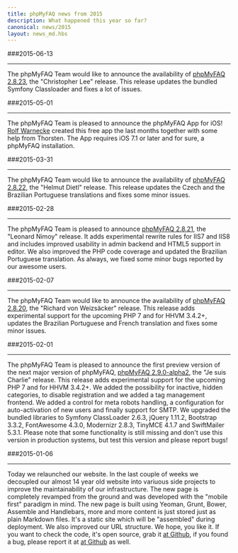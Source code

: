 ```yaml
---
title: phpMyFAQ news from 2015
description: What happened this year so far?
canonical: news/2015
layout: news_md.hbs
---
```


###2015-06-13
* * *
The phpMyFAQ Team would like to announce the availability of [phpMyFAQ 2.8.23](/download), the "Christopher Lee"
release. This release updates the bundled Symfony Classloader and fixes a lot of issues.

###2015-05-01
* * *
The phpMyFAQ Team is pleased to announce the phpMyFAQ App for iOS! <a rel="nofollow" target="_blank" href="http://www.bis-programmierung.de/">
Rolf Warnecke</a> created this free app the last months together with some help from Thorsten. The App requires iOS 7.1
or later and for sure, a phpMyFAQ installation.

###2015-03-31
* * *
The phpMyFAQ Team would like to announce the availability of [phpMyFAQ 2.8.22](/download), the "Helmut Dietl"
release. This release updates the Czech and the Brazilian Portuguese translations and fixes some minor issues.

###2015-02-28
* * *
The phpMyFAQ Team is pleased to announce [phpMyFAQ 2.8.21](/download), the "Leonard Nimoy" release. It adds experimental
rewrite rules for IIS7 and IIS8 and includes improved usability in admin backend and HTML5 support in editor. We also
improved the PHP code coverage and updated the Brazilian Portuguese translation. As always, we fixed some minor bugs
reported by our awesome users.

###2015-02-07
* * *
The phpMyFAQ Team would like to announce the availability of [phpMyFAQ 2.8.20](/download), the "Richard von Weizsäcker"
release. This release adds experimental support for the upcoming PHP 7 and for HHVM 3.4.2+, updates the Brazilian
Portuguese and French translation and fixes some minor issues.

###2015-02-01
* * *
The phpMyFAQ Team is pleased to announce the first preview version of the next major version of phpMyFAQ, 
[phpMyFAQ 2.9.0-alpha2](/download), the "Je suis Charlie" release. This release adds experimental support for the 
upcoming PHP 7 and for HHVM 3.4.2+. We added the possibility for inactive, hidden categories, to disable registration 
and we added a tag management frontend. We added a control for meta robots handling, a configuration for auto-activation 
of new users and finally support for SMTP. We upgraded the bundled libraries to Symfony ClassLoader 2.6.3, jQuery 
1.11.2, Bootstrap 3.3.2, FontAwesome 4.3.0, Modernizr 2.8.3, TinyMCE 4.1.7 and SwiftMailer 5.3.1. Please note that some 
functionality is still missing and don't use this version in production systems, but test this version and please report 
bugs!

###2015-01-06
* * *
Today we relaunched our website. In the last couple of weeks we decoupled our almost 14 year old website into variuous
side projects to improve the maintainability of our infrastructure. The new page is completely revamped from the ground
and was developed with the "mobile first" paradigm in mind.
The new page is built using Yeoman, Grunt, Bower, Assemble and Handlebars, more and more content is just stored 
just as plain Markdown files. It's a static site which will be "assembled" during deployment. We also improved our URL 
structure. We hope, you like it. If you want to check the code, it's open source, grab it <a rel="nofollow" 
target="_blank" href="https://github.com/phpMyFAQ/www.phpmyfaq.de">at Github</a>, if you  found a bug, please report it 
at <a rel="nofollow" target="_blank" href="https://github.com/phpMyFAQ/www.phpmyfaq.de/issues">at Github</a> as well.